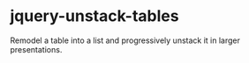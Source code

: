 # jquery-unstack-tables
Remodel a table into a list and progressively unstack it in larger presentations.
